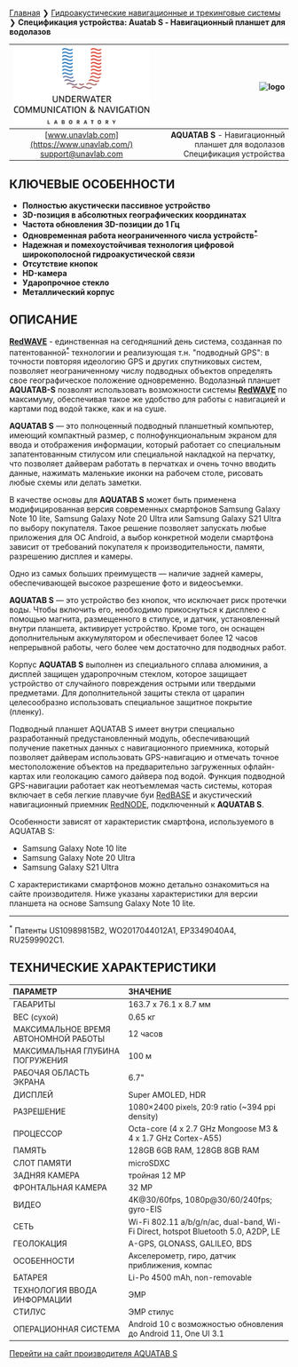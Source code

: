 [Главная](/README_RU) ❯ [Гидроакустические навигационные и трекинговые системы](/navigation_and_tracking_systems_ru) ❯ **Спецификация устройства: Auatab S - Навигационный планшет для водолазов**

<div style="page-break-after: always;"></div>

| ![logo](/documentation/sm_logo.png) | ![logo](https://duslate.com/upload/content-images/primary/aquatab-s.png) |
| :---: | ---: |
| [www.unavlab.com](https://www.unavlab.com/) <br/> [support@unavlab.com](mailto:support@unavlab.com) | **AQUATAB S** - Навигационный планшет для водолазов <br/> Спецификация устройства |

## КЛЮЧЕВЫЕ ОСОБЕННОСТИ

* **Полностью акустически пассивное устройство**
* **3D-позиция в абсолютных географических координатах**
* **Частота обновления 3D-позиции до 1 Гц**
* **Одновременная работа неограниченного числа устройств<sup>[*](#footnote_a1)</sup>**
* **Надежная и помехоустойчивая технология цифровой широкополосной гидроакустической связи**
* **Отсутствие кнопок**
* **HD-камера**
* **Ударопрочное стекло**
* **Металлический корпус**

## ОПИСАНИЕ

**[RedWAVE](RedWAVE_DataBrief_ru.md)** - единственная на сегодняшний день система, созданная по патентованной<sup>[*](#footnote_a1)</sup> технологии и реализующая т.н. "подводный GPS": в точности повторяя идеологию GPS и других спутниковых систем, позволяет неограниченному числу подводных объектов определять свое географическое положение одновременно. Водолазный планшет **AQUATAB-S** позволят использовать возможности системы **[RedWAVE](RedWAVE_DataBrief_ru.md)** по максимуму, обеспечивая такое же удобство для работы с навигацией и картами под водой также, как и на суше.

**AQUATAB S** — это полноценный подводный планшетный компьютер, имеющий компактный размер, с полнофункциональным экраном для ввода и отображения информации, который работает со специальным запатентованным стилусом или специальной накладкой на перчатку, что позволяет дайверам работать в перчатках и очень точно вводить данные, нажимать маленькие иконки на рабочем столе, рисовать любые схемы или делать заметки.

В качестве основы для **AQUATAB S** может быть применена модифицированная версия современных смартфонов Samsung Galaxy Note 10 lite, Samsung Galaxy Note 20 Ultra или Samsung Galaxy S21 Ultra по выбору покупателя. Такое решение позволяет запускать любые приложения для ОС Android, а выбор конкретной модели смартфона зависит от требований покупателя к производительности, памяти, разрешению дисплея и камеры.

Одно из самых больших преимуществ — наличие задней камеры, обеспечивающей высокое разрешение фото и видеосъемки.

**AQUATAB S** — это устройство без кнопок, что исключает риск протечки воды. Чтобы включить его, необходимо прикоснуться к дисплею с помощью магнита, размещенного в стилусе, и датчик, установленный внутри планшета, активирует устройство. Кроме того, он оснащен дополнительным аккумулятором и обеспечивает более 12 часов непрерывной работы, чего более чем достаточно для подводных работ.

Корпус **AQUATAB S** выполнен из специального сплава алюминия, а дисплей защищен ударопрочным стеклом, которое защищает устройство от случайного повреждения острыми или твердыми предметами. Для дополнительной защиты стекла от царапин целесообразно использовать специальное защитное покрытие (пленку).

Подводный планшет AQUATAB S имеет внутри специально разработанный предустановленный модуль, обеспечивающий получение пакетных данных с навигационного приемника, который позволяет дайверам использовать GPS-навигацию и отмечать точное местоположение объектов на предварительно загруженных офлайн-картах или геолокацию самого дайвера под водой. Функция подводной GPS-навигации работает как неотъемлемая часть системы, которая включает в себя легкие плавучие буи [RedBASE](RedBASE_Specification_ru.md) и акустический навигационный приемник [RedNODE](RedNODE_Specification_ru.md), подключенный к **AQUATAB S**.

Особенности зависят от характеристик смартфона, используемого в AQUATAB S:
* Samsung Galaxy Note 10 lite
* Samsung Galaxy Note 20 Ultra
* Samsung Galaxy S21 Ultra

С характеристиками смартфонов можно детально ознакомиться на сайте производителя.
Ниже указаны характеристики для версии планшета на основе Samsung Galaxy Note 10 lite.

_________
<a name="footnote_a1"><sup>*</sup></a> Патенты US10989815B2, WO2017044012A1, EP3349040A4, RU2599902C1.  

<div style="page-break-after: always;"></div>

## ТЕХНИЧЕСКИЕ ХАРАКТЕРИСТИКИ

| ПАРАМЕТР | ЗНАЧЕНИЕ |
| :--- | :--- |
| ГАБАРИТЫ | 163.7 х 76.1 х 8.7 мм |
| ВЕС (сухой) | 0.65 кг |
| МАКСИМАЛЬНОЕ ВРЕМЯ АВТОНОМНОЙ РАБОТЫ | 12 часов |
| МАКСИМАЛЬНАЯ ГЛУБИНА ПОГРУЖЕНИЯ | 100 м |
| РАБОЧАЯ ОБЛАСТЬ ЭКРАНА | 6.7" |
| ДИСПЛЕЙ | Super AMOLED, HDR |
| РАЗРЕШЕНИЕ | 1080×2400 pixels, 20:9 ratio (~394 ppi density) |
| ПРОЦЕССОР | Octa-core (4 х 2.7 GHz Mongoose M3 & 4 х 1.7 GHz Cortex-A55) |
| ПАМЯТЬ | 128GB 6GB RAM, 128GB 8GB RAM |
| СЛОТ ПАМЯТИ | microSDXC |
| ЗАДНЯЯ КАМЕРА | тройная 12 MP |
| ФРОНТАЛЬНАЯ КАМЕРА | 32 MP |
| ВИДЕО | 4K@30/60fps, 1080p@30/60/240fps; gyro-EIS |
| СЕТЬ | Wi-Fi 802.11 a/b/g/n/ac, dual-band, Wi-Fi Direct, hotspot Bluetooth 5.0, A2DP, LE |
| ГЕОЛОКАЦИЯ | A-GPS, GLONASS, GALILEO, BDS |
| ОСОБЕННОСТИ | Акселерометр, гиро, датчик приближения, компас |
| БАТАРЕЯ | Li-Po 4500 mAh, non-removable |
| ТЕХНОЛОГИЯ ВВОДА ИНФОРМАЦИИ | ЭМР | 
| СТИЛУС | ЭМР стилус |
| ОПЕРАЦИОННАЯ СИСТЕМА | Android 10 с возможностью обновления до Android 11, One UI 3.1 |

[Перейти на сайт производителя AQUATAB S](https://duslate.com/ru/products/aquatab-s/)

<div style="page-break-after: always;"></div>
